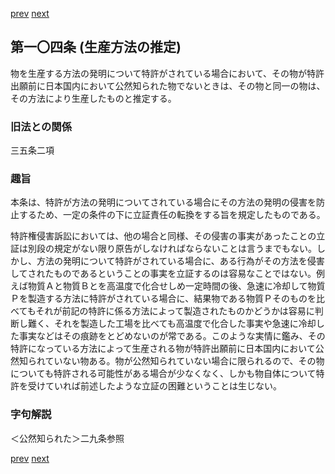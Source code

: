 [prev](/specific/markdowns/特許法/132_Mp-Ch_4-Se_2-At_103.md)
[next](/specific/markdowns/特許法/134_Mp-Ch_4-Se_2-At_104_2.md)
## 第一〇四条 (生産方法の推定)
物を生産する方法の発明について特許がされている場合において、その物が特許出願前に日本国内において公然知られた物でないときは、その物と同一の物は、その方法により生産したものと推定する。


### 旧法との関係
三五条二項

### 趣旨
本条は、特許が方法の発明についてされている場合にその方法の発明の侵害を防止するため、一定の条件の下に立証責任の転換をする旨を規定したものである。

特許権侵害訴訟においては、他の場合と同様、その侵害の事実があったことの立証は別段の規定がない限り原告がしなければならないことは言うまでもない。しかし、方法の発明について特許がされている場合に、ある行為がその方法を侵害してされたものであるということの事実を立証するのは容易なことではない。例えば物質Ａと物質Ｂとを高温度で化合せしめ一定時間の後、急速に冷却して物質Ｐを製造する方法に特許がされている場合に、結果物である物質Ｐそのものを比べてもそれが前記の特許に係る方法によって製造されたものかどうかは容易に判断し難く、それを製造した工場を比べても高温度で化合した事実や急速に冷却した事実などはその痕跡をとどめないのが常である。このような実情に鑑み、その特許になっている方法によって生産される物が特許出願前に日本国内において公然知られていない物ある。物が公然知られていない場合に限られるので、その物についても特許される可能性がある場合が少なくなく、しかも物自体について特許を受けていれば前述したような立証の困難ということは生じない。


### 字句解説
＜公然知られた＞二九条参照


[prev](/specific/markdowns/特許法/132_Mp-Ch_4-Se_2-At_103.md)
[next](/specific/markdowns/特許法/134_Mp-Ch_4-Se_2-At_104_2.md)